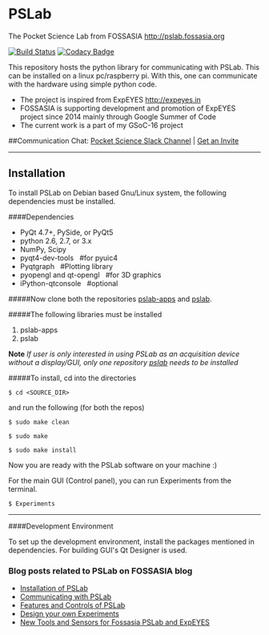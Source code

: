 # PSLab 

The Pocket Science Lab from FOSSASIA <http://pslab.fossasia.org>

[![Build Status](https://travis-ci.org/fossasia/pslab.svg?branch=development)](https://travis-ci.org/fossasia/pslab)
[![Codacy Badge](https://api.codacy.com/project/badge/Grade/ce4af216571846308f66da4b7f26efc7)](https://www.codacy.com/app/mb/pslab?utm_source=github.com&amp;utm_medium=referral&amp;utm_content=fossasia/pslab&amp;utm_campaign=Badge_Grade)

This repository hosts the python library for communicating with PSLab. This can be installed on a linux pc/raspberry pi. With this, one can communicate with the hardware using simple python code. 


* The project is inspired from ExpEYES  http://expeyes.in
* FOSSASIA is supporting development and promotion of ExpEYES project since 2014 mainly through Google Summer of Code
* The current work is a part of my GSoC-16 project

##Communication
Chat: [Pocket Science Slack Channel](http://fossasia.slack.com/messages/pocketscience/) | [Get an Invite](http://fossasia-slack.herokuapp.com/)

----------------

Installation
------------

To install PSLab on Debian based Gnu/Linux system, the following dependencies must be installed.

####Dependencies

* PyQt 4.7+, PySide, or PyQt5
* python 2.6, 2.7, or 3.x
* NumPy, Scipy
* pyqt4-dev-tools         &nbsp;   #for pyuic4
* Pyqtgraph               &nbsp;  #Plotting library
* pyopengl and qt-opengl  &nbsp;   #for 3D graphics
* iPython-qtconsole       &nbsp;   #optional


#####Now clone both the repositories [pslab-apps](https://github.com/fossasia/pslab-apps)  and [pslab](https://github.com/fossasia/pslab).


#####The following libraries must be installed

1. pslab-apps
2. pslab

**Note**
*If user is only interested in using PSLab as an acquisition device without a display/GUI, only one repository  [pslab](https://github.com/fossasia/pslab) needs to be installed*


#####To install, cd into the directories

`$ cd <SOURCE_DIR>`

and run the following (for both the repos)

`$ sudo make clean`

`$ sudo make` 

`$ sudo make install`

Now you are ready with the PSLab software on your machine :)

For the main GUI (Control panel), you can run Experiments from the terminal.

`$ Experiments`

-----------------------

####Development Environment

To set up the development environment, install the packages mentioned in dependencies. For building GUI's Qt Designer is used.

### Blog posts related to PSLab on FOSSASIA blog 
* [Installation of PSLab](http://blog.fossasia.org/pslab-code-repository-and-installation/)
* [Communicating with PSLab](http://blog.fossasia.org/communicating-with-pocket-science-lab-via-usb-and-capturing-and-plotting-sine-waves/)
* [Features and Controls of PSLab](http://blog.fossasia.org/features-and-controls-of-pocket-science-lab/)
* [Design your own Experiments](http://blog.fossasia.org/design-your-own-experiments-with-pslab/)
* [New Tools and Sensors for Fossasia PSLab and ExpEYES](http://blog.fossasia.org/new-tools-and-sensors-fossasia-pslab-and-expeyes/) 
